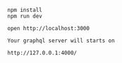 ```
npm install
npm run dev
```

```
open http://localhost:3000

Your graphql server will starts on
```

```bash
http://127.0.0.1:4000/
```

